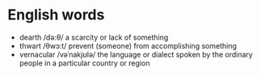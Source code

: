 # English words

* dearth /də:θ/ a scarcity or lack of something
* thwart /θwɔ:t/ prevent (someone) from accomplishing something
* vernacular /vəˈnakjʊlə/ the language or dialect spoken by the ordinary people in a particular country or region
